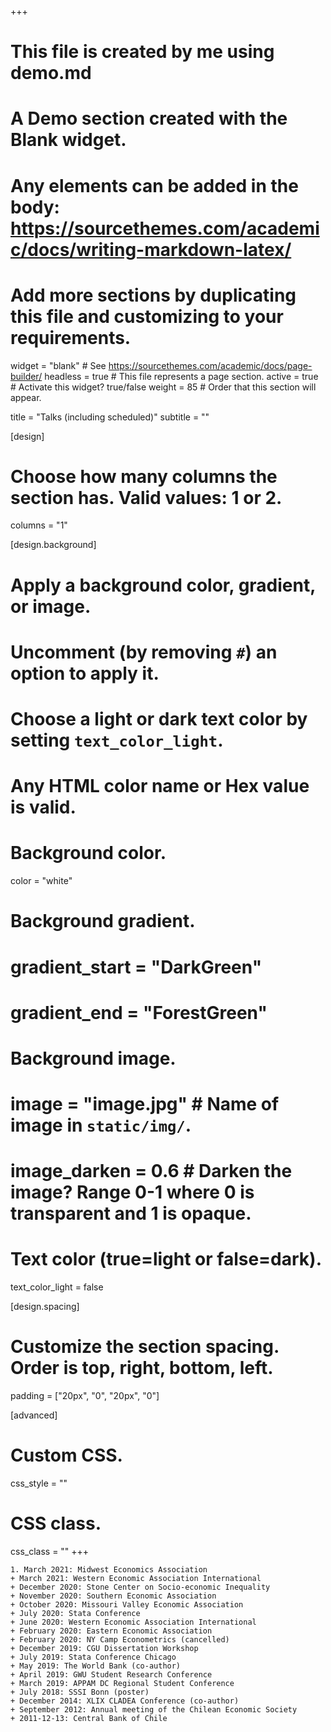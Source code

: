+++
# This file is created by me using demo.md
# A Demo section created with the Blank widget.
# Any elements can be added in the body: https://sourcethemes.com/academic/docs/writing-markdown-latex/
# Add more sections by duplicating this file and customizing to your requirements.

widget = "blank"  # See https://sourcethemes.com/academic/docs/page-builder/
headless = true  # This file represents a page section.
active = true  # Activate this widget? true/false
weight = 85  # Order that this section will appear.

title = "Talks (including scheduled)"
subtitle = ""

[design]
  # Choose how many columns the section has. Valid values: 1 or 2.
  columns = "1"

[design.background]
  # Apply a background color, gradient, or image.
  #   Uncomment (by removing `#`) an option to apply it.
  #   Choose a light or dark text color by setting `text_color_light`.
  #   Any HTML color name or Hex value is valid.

  # Background color.
 color = "white"
  
  # Background gradient.
#  gradient_start = "DarkGreen"
#  gradient_end = "ForestGreen"
  
  # Background image.
  # image = "image.jpg"  # Name of image in `static/img/`.
  # image_darken = 0.6  # Darken the image? Range 0-1 where 0 is transparent and 1 is opaque.

  # Text color (true=light or false=dark).
  text_color_light = false

[design.spacing]
  # Customize the section spacing. Order is top, right, bottom, left.
  padding = ["20px", "0", "20px", "0"]

[advanced]
 # Custom CSS. 
 css_style = ""
 
 # CSS class.
 css_class = ""
+++

    1. March 2021: Midwest Economics Association
    + March 2021: Western Economic Association International
    + December 2020: Stone Center on Socio-economic Inequality
    + November 2020: Southern Economic Association
    + October 2020: Missouri Valley Economic Association
    + July 2020: Stata Conference
    + June 2020: Western Economic Association International
    + February 2020: Eastern Economic Association
    + February 2020: NY Camp Econometrics (cancelled)
    + December 2019: CGU Dissertation Workshop
    + July 2019: Stata Conference Chicago
    + May 2019: The World Bank (co-author)
    + April 2019: GWU Student Research Conference
    + March 2019: APPAM DC Regional Student Conference
    + July 2018: SSSI Bonn (poster)
    + December 2014: XLIX CLADEA Conference (co-author)
    + September 2012: Annual meeting of the Chilean Economic Society
    + 2011-12-13: Central Bank of Chile
